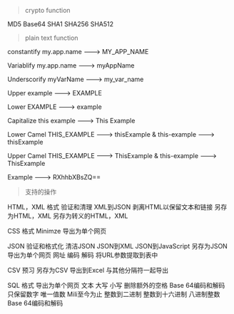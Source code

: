 > crypto function

MD5 Base64 SHA1 SHA256 SHA512

> plain text function

constantify my.app.name ---> MY_APP_NAME

Variablify my.app.name ---> myAppName

Underscorify myVarName ---> my_var_name

Upper example ---> EXAMPLE

Lower EXAMPLE ---> example

Capitalize this example ---> This Example

Lower Camel THIS_EXAMPLE ---> thisExample & this-example ---> thisExample

Upper Camel THIS_EXAMPLE ---> ThisExample & this-example ---> ThisExample

Example ---> RXhhbXBsZQ==

> 支持的操作

HTML，XML
格式
验证和清理
XML到JSON
剥离HTML以保留文本和链接
另存为HTML，XML
另存为转义的HTML，XML

CSS
格式
Minimze
导出为单个网页

JSON
验证和格式化
清洁JSON
JSON到XML
JSON到JavaScript
另存为JSON
导出为单个网页
网址
编码
解码
将URL参数提取到表中

CSV
预习
另存为CSV
导出到Excel
与其他分隔符一起导出

SQL
格式
导出为单个网页
文本
大写
小写
删除额外的空格
Base 64编码和解码
只保留数字
唯一值数
Mili至今为止
整数到二进制
整数到十六进制
八进制整数
Base 64编码和解码
